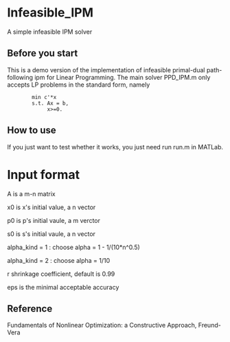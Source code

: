 # Infeasible_IPM
A simple infeasible IPM solver

Before you start
---------------------------------------------------------------------------

This is a demo version of the implementation
of infeasible primal-dual path-following ipm for Linear Programming.
The main solver PPD_IPM.m only accepts LP problems 
in the standard form, namely

```
        min c'*x 
        s.t. Ax = b, 
             x>=0.        
```

How to use
---------------------------------------------------------------------------

If you just want to test whether it works, you just need run run.m in MATLab.

# Input format
A is a m-n matrix

x0 is x's initial value, a n vector 

p0 is p's initial vaule, a m verctor

s0 is s's initial vaule, a n vector

alpha_kind = 1 : choose alpha = 1 - 1/(10*n^0.5)

alpha_kind = 2 : choose alpha = 1/10

r shrinkage coefficient, default is 0.99

eps is the minimal acceptable accuracy

Reference
---------------------------------------------------------------------------
Fundamentals of Nonlinear Optimization: a Constructive Approach, Freund-Vera 
